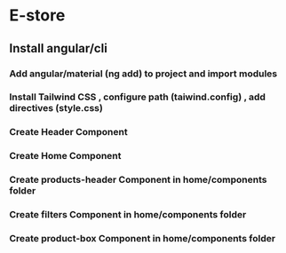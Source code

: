 # E-store

## Install angular/cli
### Add angular/material (ng add) to project and import modules
### Install Tailwind CSS , configure path (taiwind.config) , add directives (style.css)
### Create Header Component
### Create Home Component
### Create products-header Component in home/components folder
### Create filters Component in home/components folder
### Create product-box Component in home/components folder